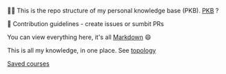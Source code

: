 🙋‍♀️ This is the repo structure of my personal knowledge base (PKB). [PKB](https://en.wikipedia.org/wiki/Personal_knowledge_base) ?

🌈 Contribution guidelines - create issues or sumbit PRs

You can view everything here, it's all [Markdown](https://en.wikipedia.org/wiki/Markdown) 😄

This is all my knowledge, in one place. See
[topology](https://viewer.diagrams.net/?tags=%7B%7D&highlight=0000ff&edit=_blank&layers=1&nav=1&title=personal_knowledge_base.drawio#R%3Cmxfile%20pages%3D%224%22%3E%3Cdiagram%20id%3D%22wMWvY_ariSO5Ie-MghHR%22%20name%3D%22college-now%22%3E7V1bV6NI1%2F41XuLifLjs2No9n%2B2MPX726cZFoJLQEmCAqOlf%2F0ICEYodUiFUUTE6s2YMOUjq2XvXrmefzpSL%2Bcun2I5mN6GL%2FDNZdF%2FOlI9nsqxIsnyW%2Fyu6y%2FUVyTLM9ZVp7LnFtdcLd94fVFwUi6sLz0VJ7YVpGPqpF9UvOmEQICetXbPjOHyuv2wS%2BvW%2FGtlT1Lhw59h%2B8%2Bp3z01n66umJr5e%2F4y86az8y5JYPDO3yxcXF5KZ7YbPlUvK5ZlyEYdhuv5t%2FnKB%2FHz1ynW50CfSp1T2r4TrP0b67fJyYtvC%2BsOu9nnL5ivEKEg7f%2FRX3UyurM9%2BMo6%2Bi9bNl6uReCNIxWcn6bJcMORm61c8DMIg%2B98oDheBi%2FLPEbNHYZzOwmkY2P6XMIyyi1J28TdK02WBvr1Iw%2BzSLJ37xbPoxUt%2FFG%2FPf%2F%2BZ%2F36uFY8%2BvlSe%2BrgsHwRpvPxRfkD%2BYP0uWSsfv75v9ah8I%2BFqld88XMQOalkivRBaO56i4vMcKzZvPji%2FP1t%2Fffox%2F%2Fc%2FQzb%2BFtRCL%2FL1q4heAcYnFM5RdpfZC2Lk26n3VJdPuxDz6eZ1r1BmvxRowsjCtyOTIAthdG7WUDLbUcoe3KLYy24axThy4rmh1cDbgdzE8%2F2L0A%2Fj1f0qE9NBjpNdT9I4fESVZ8ampmqrd4RBWrkurn4OkgF4MQ1CIVC4kgFZ7ygDUkUCJDItFfcCegtsuABMkA4LgGtYYxpAy6RAD6ftN54f%2FOXrkXw%2F%2B35%2FeysY98nfQrnbsrLjhWKXRoJQRM5r1kDq3Rp0FwZwUcWmLICv48vwE0kCiKnWQevPDzLwWv4PBKm%2B%2BulfvyVC9eYL0uJzn2x%2FUX45P1y4K695Hi1SL5g2QK%2Fr%2BvPMS9FdZK8W5zlz9esykNvjQuklvQUnzG6vf3rE7wnFKXppXfHiWWHjlhcHE0UtHj%2B%2FevlSeW1W8fB1kdZue0SKx41npRAqpMaVQioNhQwjFNu5IgrJMknRPKGrkKzwO0AhDWlohVSbZjNbFNsLUCyEsTND2eplmIXByRlPtQ6VrgwNldaAyveCxQsbYLYDsA0yekqEIbPhqQZDpusRsiRq3rY%2FaRJuX3zxAkZnTI13TPHthRNMzYYFffLidGH73p%2FT3OMkUauZUk1kaEpFJ74SA%2B%2FOnWv6zZcX6Y8sj4USe2YkDXsL7NrInICOqe6YaDzpX1utprbCiy8Opa7f4vjr093iVvslj%2BznPw8fUn1UquswfF0nSvd8V9zlaERhMEkA2UONsSScpk0Al56vHdxq7ODPaPzgoqeHSQa%2BPc%2FWxvbp8goEUDHnFSTVwpg%2BiFiwWJ6JyKItfcW%2FxXPTrFvinSHw1SM8LNuzkkkqoZ8scUamE3lhPfpTah28XWEvrrDr32sq3nobetk3edVyXa8ruSApWv1D1l%2BqeB8mA5sbOUAsutL3XWLlFQ0eRqNBnxSId8JCIfOl0EoPyJFb4%2F2c4oEg0vk67ag7vBb2R5tjscrgcrJiE%2B8TFP8z%2Fp2nZcqib4%2BRv%2FFLBTuKCl%2B0XTnVyq0VotKX80rN5dRMfDPSmh5nT9RR9rCyzPuYPaKDI6gxSt3yHZThR%2FlkyCgMLRET%2BZztfd3DMz1meZ6YDGicHWi6h3MsvSYExgFCQJsr5E0IdGMoIQA5TTIh6JNGrCWAnls73OdBDQgDGYFB0fkyFM0Y4SQOV8dwFLjZf130hPwwypnGpjT5vhcluRAlMzvKL65zEN8k5SgZdQdQ0gljh5vqof4zvIn4ibeo4ANUARAzIb1vAlvoMUOpB7MVE2PH1rdKjR0rV6RiOsa28zio5SCQC%2BaWw8BOjpLJ0nDA0HXnuw83AYMn85Rc5e4oBVdbdXnbFX1zUeSHS7YaxmFaj6xgGmYNr2FdCei9NYzZhrrNcEI63l1j703j268YpT%2BD69Ht8%2FjfX3cXI%2BKKANniS2ObHDcVJuZdBCpk3GBRDlgEujOy7NNqWTlPuyuASJ1tZbAtGgzCMG6d0C1YeS4pdWLOMHbICRjoGv5ERlqXXTpO7IUEtGRNi3DMmXzEuGOrT1kQwJUXh4S9GZUZPN59KrgPqu6sSfjhEtKOWEKUQX3E4i7rWb6Ci56EnFBbsWmtpuMNcmYY2a7KhCd6epX8RNUZQ%2B3JnCC8WyGBNHzYseerOrK874qKxovxMgyE2PYoJ%2BDzqJ8WVkhnDN5pQ2lGI4LQRb8TIQhTdHoIGRgnarCs5wejlURpSXTaCpIa3XoK9r7NqJifgCGahFGh45aYpCRizQo2hoFRULIkhCpmAL1EMUqSd0swRP8IkCaz2FqCkyh0LZNQd3tWfGUqlvdd9ayQ7aRM1JXLRCOZpLZRYupbNXtb5d6v4Nu0m8xxaE5x19ckzQOjB0%2F3hG%2F2vCGSXA0ZEKSWbig20GGJWpCJuIEvX1FlpUkXJc9CZipXreaY1YUzA3Iv3ayppkCcakVPN5v5tavtrcTr5CDaMHnl7gaZT7a7W5Pb%2BZ2Bc6oIadgBbmgNUpvETpxEyDlVfARNx%2FJ%2Bh2%2Bq2T2dlJOKM36a3xKPFeBttkT3hMc%2BS09pxDGPTzY0uW%2FZgPk%2BxaqbIl1iy%2Fap3RMseyxzPDXLo%2FFVwqZ2T7E06yMrdqXQ0St2PUYp4OtUrB5Q9V53QuR3KdhDCgbrlwfGGFknW%2Bly3YDI3UVH2k90hgKcr5ootcmFOWGMBKfJfVEriOJv7sJm0GKZPQUd4mXghGhSOyE2abCPo0S4%2B%2FqlgdMbn4mhYNgYg3fzV4nCsaD5k%2BpOtHbIztlrxtsRNg%2Fhy50qpbKLUCj1k9UBR6s998Q34E7xlfao7U3sHRlyu7WSUeYUPinJtDBz31%2BrU7gtjczYc%2BanlQjNGZKt7NzuXkGDOdvw7RCxbT3KyBFxdIOJyGAbBtyRaIc7f5A48NKikg9xaBtPy4k0EIWEehSQ4wkmDiUfvceFDnMvi9upsAJRHE5jez6HAvsnxOBIlnGOpRlCFXCaXL6qyhTgrmNv%2Bsw6b5s8ObFvfQK6jRzBmG%2BtmafrJrbgRNGObfnN6c%2BrYhTqw3TSW2ukpEpVx8soze1dNFueGkKqVAeIaYXvV91MrqzPfjKOvovWzZerkXhzQtZNb1o3cEU4I6P0hgJ9%2BItdvvPYdkwXbHAnK6qquUPoEJZ%2BYwxv5Lr3HedxBh0jelgjjREYnPnvzaieHbhx6LnC2E48IAj75ou3RIMgOZfpYLoyT6cCUjpDYbwUwonghPNokTIYBsyhA8LdLGCJrQfSZUhZzdzuHdVh3um3hGo3jcrXQa6873qJV7JMUjQXXJR4057VlZpBlLF%2BAIMXZOnNjKGFJyxeqCzrEexYFuZDypAZZFqPpXfvtDRYhKBnu2WQhqeVwSbOwNAdkErUX9YIf9i1zW3kBLoyRXDYGi4OJzAS66LJV1lEed9VHyKcpM%2FZuuQ3GUy9AGUrRzPOQm3TwiogBQVqbqVQCo20nsyrRcT2k32qPUwklYDdZXoMNrrXJ3brqHoQNaUh01UhTE15rNA4KRmkGYomZ9tW9wrAd1QrqPJFLBrdS%2FrYd7ThGFaDL1rDYN2oSDRquL66lwP6kybAScEv7D37E049VnWl7k2pulz%2FDMpV3EaTkhkvksw9TSh7TrsVl33eD564IICNW5kSMgYwI9QL7CBb9RODR5Eb8GhQ%2FRYteBLz5uXXbzdMH65%2Fi9fLcC5dOqz76nZ0h9dF1q%2BmWN4VPIBbc1QAL74ZA%2FMMLjsj62xI57L1%2BmPgtlrdJAoystYmEJvI%2FmS6oJtkxqE10PEcTbbGIPjxOBr9%2BTHynx7HX6fXkfwihUAC%2FjuLV3WmqmoNLuBgx1vwbrqTFn22NinqfCuB307GeyhIez%2FbbrPUePdJA9Py%2FiwzuCM1qZAed%2F1e4zPUnIEg%2FGKPUXn3DAQOBIKvvMnytqtZ4eHc9oLs2mMQPvur%2B2zYGd6DABo2IkgAU62YdrkoWbTq8AEnDMI59VQ4%2Fpwj4CTL1DuCAWI2lZl9l8LJRN7SKl0f6xrDvtomkF4Ov7D35AV4Y8ZzkDbjUFidmLrHKHhvjXmEQscXJW4e0LywP9E4bBDo0cmAxVcTM7NZ2DL3Eif%2Fyo%2FZWjNsZcYKyj3cCBM%2FVEEZpGy9vGa4IkbThW%2FHD8WoKS8MThs0bA4D4JjLKli6TA%2B0Zgxj6qUPcHrOKUElYvplAeoFl5nTw6pZsWKPw0X6Bdlx0HvHf1orK8jY3DVBhUZdQKaL2vnHalIBfr6oD%2FZDgJ4fKs0XVrOdFjZADPQ734k7hZBN7NQK7DebGRlsQGsGXFbqcNvSKmM%2FkDrVatVgZZ1giHdLgzSLLUhycxch8%2BMrXjzbae0H2cGdznhZVjJAmsthQHaliMjL6fCV5ztyBgE5ZEBcwMMsKp7UTZnOsQ5IOd2PRKSr8BAn0F122gIhu2fZDFbGBN426y7yDFJWqefNENt7g6%2BStfK%2BK97V7fWoKQCbI%2BEOZ8rOZ5Pl33%2FivSAXUDtqjitWzy5YgFNkUiJK%2FrmzPgXLaTp%2F%2FCQ%2BPV2n19fLkUBUx8lrS9lhd%2BK21JSqhoHrzmokx32C4n%2FGv3Nxl0W%2FiLtnr59lspV%2FH2cWhv76U30veFw%2F6dqpfaZ8iFZHy6tMfuSLv38%2B%2FTWxv8soWj6MxnNlqi6LY2drboxY%2BVaFOB5T%2FFrH6QGw8hqqje9QxJY9rKAF6zDYAooon%2Bxdh4l1WG7qMLjurNLQtulwFOdVovtq8s%2F%2F%2By%2F%2BHEn35uWLdn95%2B%2F%2FSp7spgSbLx63JBs6hKlC1o9HP1kuiyaBTSxRo5FWTdbnu7q4HLQ2aPd52Bt7tBA9GeoDWhoi8egONmumjDS5v740BtiSgYmE3hXH%2BaTO48La6DKhQ%2FhqtLgNgm6ojbqjeMOCMU8hJ%2BSlw3eWBvTF7ki9B7lXofnafo3H2QJ%2Fmv5Ue2quD1qqiynF7WoqFn5mgnF%2BFmqe1DZ%2B5nf3x2uqDB3OJzepj8TxRNG0Rd3%2FWwdfs5wyI84miZtBtz43lbpfdQijk9OyBojNDcy8pP64dSkZHFgxKWxbFleEkhlK%2FohyKbTgdXEAZzZav%2FWdbgWRkETEgpbEtIXk%2FndQvP1zR5KMwIC2mQJIxys0zLKfjhfo5r3b3dtp44Z388WBnU%2FBumuXtvJIUw9KNB0E%2BWMUaeDfN%2BCufZ5ojBnzoE03ieGjTQKRVGNTjPrLoeJmiwYWDlISOZ6%2FXcuF6CPOUtockmHtKrimKhrKPp%2FRBE0WVpsu7GcXVegrVAUw31Y5MQndEHV0Hbgyz55zg7tayjZjldxBO291Uy4VsZ%2BYFSPCpZMgf3yAcE1JIpsOkuG5L2Xs53kHKNVg%2BWNtdV5sl2Kkt1PyV01EsnBTQoRAIU8VqFt9Fy2zPCpQttVxvHKBN5UMBkMFywAYYK2lWqzyjsWAnCUqFcYaFT3t%2FQpKrIQNCydINxaYaMlSw5HSVZfNGEA7WaR%2B8dSzovqm1RQJ3RgxZ5WCSCQHzhPa3Q6sdJAWsJkKQxyW3f533uKQsa9huSrPZAMm5vs201MpBs6WynfTB9qdoHNtNbadFzvTd%2BnwPqLAJEzJQuL7JqO673KFN2au11dmZ3I7zv3U6uBhYWjs08Y0aLuCMdol1DnuNB9vsdruO8EbtDL9rl9u%2FZrvnLbBc1eoeCC5%2F7%2F2W4ORHCR80iFOt%2FSU%2Ftq5HRf3DlWkXwtjLlhy5QnS6BfuSgfdKlkQV2Ftp1ezDkDWJVBeNF9PpCQKkYjENCzq4skWnuZ%2FGyF28HIjMMQ7TwkKIUKNTqLCTHjTNZkpunjjnjRe5nVsPlc6byKwn1tIl5TZThTFg1j8glN2mDe8BGbYXEccHqSFWajc2ni5xYi9KT0%2Bj8PxTDep6RWs8HTgMtN1HfXVHL1%2BvDtOBoLsb2TYEdWfBlDR0UfN04Ql2FGGJEtu%2F01Y6hc9mZVqjzyKUyNtTIIGE%2BgBX9pjJ7EN6rPYe0tipl8SdW1gVKpMJCOtZSL0S3W9TQpTBGi6Dt806FDJUqSuP8tEWL%2BZEPJqUwI2XON%2FR%2BC5dTCZN2aFE4A4Zw96UuZZMDUQFQN0MumQ3klG4zdNLFIcOchex7Z80rYb3WWbJqYFIyQ2kJovASb3ceuZLcLpYKSo%2BEIUDuJqxxDxZJydwso0wSE9wcj1eYqxB3A0taqAtgFLByIkiqsBwSKlpuPIYkO7QSnSDKRu2%2BfX1o6ix46SxxWvcN6w4QfqW%2FtyGNaYxw0O2mm4jZwfPe9P49itG6c%2FgenT7PP73193FCPBQYpSkQmZN6WrqboDaTWhDA0mx3G5CdSyJZkO2stBUEJxmaDZzQqLZf%2F7JYaNJvGHTPHBNMgcRPYfxI8XBHNQWGK8N0zSARu2pZ1D2MA7DtJrHkIv1TejmpPXl%2FwA%3D%3C%2Fdiagram%3E%3Cdiagram%20name%3D%22high%20school%22%20id%3D%22NYvIfaW2epy_Bbm3g4ye%22%3E7V1rd9rIsv01WffeD2b1S6%2BPiR9J5uThiXNmzpxvshCgiZCIEH7Mr7%2FdEhKgbgdho%2B6ShdeajJExBu2u6qrdVbve0PP5w%2FvMX8w%2Bp%2BMwfkPQ%2BOENvXhDiMOQy%2F8nrjyWV2zXXV%2BZZtG4vIY3F26if8L1RbS%2BuorG4XLniXmaxnm02L0YpEkSBvnONT%2FL0vvdp03SePevLvxpKF24CfxYvvpnNM5n5VXXQpvrH8JoOqv%2BMkbrn8z96snrC8uZP07vty7Ryzf0PEvTvPxu%2FnAexuLuVffF%2B%2Ffiwz36cnt38SX%2FYf%2F%2B%2Bxdr%2FsdZ%2BWJXh%2FxK%2FRGyMMmP%2B9KkfOk7P141cFvmj9UtzNJVMg7Fy6A39F2a5bN0miZ%2B%2FClNF%2Fwi5hf%2FDvP8cQ2%2Bv8pTfmmWz%2BP1T8OHKP%2FP%2BtfF939tfX%2FxsP3gsXqQ5Nlj8Ssjq3r41%2FbPNr9WPKp%2Bb5Im%2BfptYJs%2Fbnnn1nd4ma6yIPzF86z1Avazafir1yOsfGI43lmca2Deh%2Bk85O%2BaPyELYz%2BP7nbXqr9e8tP6efWvXqcR%2FyAEre2Temu01tZ5hlF1pXqR8r2uf2%2BzPPg3W29kc6lYNAcsICatFvGZb9YPkzTh%2F3t3tAWEn7GAtpcP3rN8TC0XcuzlsgPzLzCNZtbV9cXZGLs4v3c%2F%2FBYGX2%2FPsKMV1LWJr2HFnfgFQ8BWzlQ%2FsL9621ve%2FjK5i7I0mYeFV7kJY74Fpxl%2F8csHfy6vgjjm27YA%2F34W5eHNwi%2Fu0j0PHXahbbrhSRTH52nMX1m8DvUJQkTgt8yz9Ee49RP7CvGv9StsXZ8UXwcDeRdmefjwyztf%2FdSRPKm9vnK%2FCRtwFQvMtkIGF3UElw15J9bsSitL2m9y7Oh774tA1OxL%2B%2BZJ2%2BNaIQQEV9dY4PPKcGWw9kivVwHtFsjQcKXGcFUGtaR3MS2AHVZ5J%2BmxcVXntoRYuxGZRfSmttUN2QqXz2fhPFpWy3EgoXEd4K6BcBzTgTHG8v0Hbsyat9%2BKUdhPPSBYYRXun5%2BGCi12jdFKT0QEeqB9ZqCkDMnq5aFeEsaslh7dap%2FahFljF8as6daf2Ibl18Juk2NhtPFa5S3qbkvvF12tPbo%2FwLe4sHyLZXDb6AWBRlyndUgAKyPHMg%2BqzWj3%2BH8oZtseW9eCha3Jo6Z%2B2G3rmKBaBFCg1cuQvmpoLQ8UtESuEdF1qNESWLwNK9QEjVqwEjSil1bp4UZbI7YfWwaLV6kW5RaZeT17XEbBUsb8FVOZrEkqE8c1zWYSTbxIX4%2BIq2K6%2FTYHKwCq3veWyb0hdpwLi1j4Cf9%2BKr7%2F7OezcM7fjzDF8sf8z20%2FY0gWeoYRabJEHjFuoprphZcGPNoT0NYmCotaIOaohV64Xtr2tN%2ByYeF6qmA9GrLANlXNrMJzcGU7wJ6hEcJkD7rFo%2Bswi%2FhdCjPDkNvAnLS5kqy2kPfBkO2jn9ioj%2Fn4purikYcbeVYdsGmq3qFy9Y4q%2Bj7342AVr%2FSH3sgiZKwMvS%2FwlZnQm9iEjizHrr9YA0OETAfilJw29j3%2BoO1RkKfLH2AbuaNmGUHdgKnLHZgjWXqRwbVeNjw%2F17WPECqvGyz5lq4Xjt6SkZ2F05oU74fHwUhT6bCoalQsHaTb5%2BhljfrHLrRfOLDoBaqJNjpmJeMvF4Q5YI%2FOLjwVhHi0SSvXdU6aig%2Bru7InI3kbT8PbzD8lJCICULnxWqLCXBZijoTaFxM0UQbi6llbluL4x%2BZPhggWGfEIE3lW%2BW8z2cXN2uSuowW9NNcx6qWgHgQfv6X0yUXEGrsKsR29y4a147k2H%2Fq0rRDC5G2F1lDq2FbIp9%2Ft%2F3y%2Fm%2F%2F35%2BPN%2FeWH%2F7q%2FXb4%2F61J56VnWbnLDqLTC9tm6o43WtpoSIRTbmm29Wuu%2FtnVyodvKbeR72FFZOblwbENWbnnNWi%2FXOH%2FNZP56yPWU7cNCWG0LTDOb3L9jCNZWIss6ulzP0wG%2FFKtpDvGZOS75dS0ajI%2FOJL%2FMH8jKaqqNmWrfmPGtj0Oi2pgRsi%2FfXpnYmLGHmoGUeUqH6a0ERCPGyJZ5iiIh0nLL3jko3NeyJF6i47qi1qE600X2Ekd29Vizq29H9t7kmV%2BsboLiiC%2Bxk3sQLar2yJKyc8u4h4BL%2BgKpIWjvCI7ezvh0CUHTETiaT32qz7rHEVz7UcaflU6KFXZyCpJTaCpdA2jcsmTC7pQFPs8jWLC6Ja12RNt5lAXxyT534qvaPi3PuH3KZNupn%2FmZ9gkr367ezj77TBMDXZUg7bMp4sh3VPP7Z7sGWfEDPYFQZ7cfy%2BGL%2BaZWqz1phRax%2F7ruP6Xml7%2Fd6v5%2FiuZRfvJh3GQYsUYIYWRbjsWcimGp68JcB%2FEfIwsTjz%2FFqyr%2BzeHbjgLim1QeJaso116bARNkV4DMGMHU85xq%2FFgNsmPjke1aDCP%2BJiGAbFLlqhc5YFUjsb9BUVvpn4foyPU2X3ZjkdnYG4nlV3%2Ft%2FomOqeNK7Ou0pJ56XvueV3LsJfWygT5yrd5FNJmE4rZEvvj1wI%2BDzvw9yCodj%2BAR8bBtU%2BJy596owsUutkYO5js%2FsahnIc%2Bwu7dlYugizKK7YvF0J6UFcacWBZMjalGL2S5BtY78xom6YqemNnYs6hIHmd6pK18gGZ%2BwvdsoLgKwAeFHbA%2F9Kpx2HG%2FEtz7Gw2qPsqpRxxx8Jkuunlcer1lOtH3J1dGL6Z4ItLDnOCPLoTxOx4JvcujuGiMOxty7Ww53%2FcLBu7t%2F4YmTOdXfkegVS3ObsG2wTbgPIVv7LABWpactk2Rvv14MaqOgyBM7gcOw6zIPY9qwYuxSsZFQ%2FgzbJjarqhzNbRV9EIw3ulVUWkD7uytgnfvYPdB1M1uD0xpZjGBN8Kje%2BB629GOSh9NsK1c%2BNboQ7plHzPN4oOUgG2OvEQphQkbMQo7lMMr%2Fxaa9s2Z66zneuSc2XDWkATFhR6a31CY8DidRws1QvGBtz6ezD4pcEUgxBzuCMaGNjJzgMg7j4ZhjeRauStaNWbKDZXhOKfnzLPnoRPVTZx%2BWLYszYktzI1T1cZ8mwi9%2FJsOiU0U964jahLnIYZblVIMwa%2BsnJV3H7d61sVWpsJkzfrkE620W%2BgMDzeKhlziIJh5mxHObmFFSOHRCCGKWY2PTHLijmaXqn8d22nrs4w9XfdJjy6XvFI%2BqqSG6PLY5LbtXtm60aSDSZkk2pZ7mbV6zTt7BnZGHJojGFo22Jnm5Ycpu72xUi7A5zYW4nvx6HfdgOXppwxcryOsmHNqvQ1iHM047zvB7FnEg0xNXuC15sem937Jvc4GpOVKwHxVvbRVVXViNdNWCOeH6a7j246pN5oxSuf3ermpLNAWO1W3Z1xqRTiPtR0AgeQjazBFd43oJVYLcYnPmz7r1o6Vo1UNn%2FL8knJZrmPA%2FjX6u%2FHHmJ%2FmyfDhZFX%2FbT6an1tsCe6cZYlNmvLfJbdegGaTzhfD9GzzRJM3mq9g%2FQavs2qRMp0rpL3PRfco2X7%2F3CMLljzAPZus%2F0x2erl2c1NdfTZUbWtFs5tBt1xT6MeEfeynsNS%2F8d2%2BA7nALljMr5o2o6WI4V7Ow2Tab1i4CN1ts0T4ChzUI023XXXo%2F80V0H4nQyi%2BWgZ%2BHc3HretvMTSxLMU%2FMNe4525FRb79clHHs12%2F8ny9ilxSPgjQZR3kkbK68cBudSdeiyuuuf2P3Uc4hSZdRGTj3FlyneWpR1yaYQ%2FbUkHksJ1qlqUCcaPV29uaoK77yxMe71ZBzdug4m%2BmEZVwQvSpFgnyujNhuhGLbzh7zKh51LLva3uYILJtrxwt98u%2BLmKUgB8KfSXFL4rso6T7b6M4AVRMtPeMZvae3tbJ3cwrbW9rRj%2BlfhqvM1HwXsMTp9HE7ahxHgYgyy0vjlX%2FcVujurEkivc2Hip7eMqnenXd5bSsNKs0VDT3KRDFjULNauKdbfb53GUbrhYMRsBQDfu1RX4CFVdrgteN7PkVJ6Gf8ebrmuna232LPlT2lZfyosdop9uDw2c%2BzKAhParBFHqLY88xzAbXr3gPlhUiq51FS1gSc4OQwKeZZGjfM2mHvOymu0nqR5q%2BLPDI%2F%2BXGCVgwtU0BLHPPQtiNxbviOXuD5rdiSqxzzapUUGefJeos0VnGchSGYb7sanpvw5ypMgrAm627CLDrts2%2BeGmWEIZjvaRDhL5MSjNYJeYtJhEfPSp4kKpDi2JvoJSowMtcH%2BOpWDjn2ynmhU2inR3%2Bdpbe1XubJx2NPdaZjvPoao3b1QZ%2Bur08oFhp2qiDM%2BIyOWqVrR3BYUs8ZluoCRbY1Is6TOjmI7urkmC7BxJVsNWhBwp1NU3cVZuv%2BtvpkBsquiWXO6ibnf3iZF6OnBmSWT5ykmc92cDse6p2%2FjIL%2F%2FZIW9bKi3uT88vsXsdIegnCRF98swiAveIzl%2F%2FWZx1fg5Bif1lfHw%2FvYX25aWXS7WhNIRcPYbZSk86gqk12MJz1Gx%2FYU6Njm0WnHBhVGVMEy5lD5BTUkYLn4tv7%2FeffkUGfw8OBCmuQGwHROfM6vs%2FJq%2F98fXzBd4viWvbuQMHM0czn4xOUcbdXYwKJS8F1fZuW6DoH26JVoL4S2BxrovbHbakQ0GHA1jxN8FlPQG3BhDS%2BoldlB00C9ARdWrX0d8J%2BkVY8BrjGduWhmXV1fnI2xi%2FN798NvYfD1tv6EcHvUdmxWN3mrBFZ5I4Fxt9Urb3Ea17PHZRQIJqkj5tZHFiHjNwrm1r7AV2ZUAVmjRgVT87WghPRgszRrdq3H4GILWHpKzHUc9mOrVEGr9KiahIExYrtsFUOaySqiieJ85gJ4Tlxm0B9oUpOUZQmb9WodKz9jorkhs4dh%2BQHLRlNTJkYNbpxq9zbg%2BdODtO7NLRn76CG%2Fesk4jWM5auleMZpp2a0V0w9Stv2acaBRO5pJ2ecx7oyRbXjP0AhhsgfjUINOzSHAQ0tTzBG2r86mgTF6egsmXgu7oL6Xxo5Z1G%2FHpJZGfyN%2B9b2ENe%2BlfuNbhO3HJM2mfiLmAAyHsXXILmFrXhUcU72HJH0sS2DtsyZgETA1R8a3hdbsZnkAtNBcqkEqvieR0AHgAktgqMEwtxeR0AHQwpJ%2Fx9Sc0uBzGErQVnv005AXQmuQfG7rkvsDLrDyXQqeJ%2B4NtM7RpTdeCK254t3XlgA5BBi0Bkt3X1kg5WgagI6RR0aNuraaQNJ1Kshkwurr8OgqjJgEBUGmB%2FZgZpKy6olZs9ZxFjCPzfRSVs%2FIj%2FoDLbA%2BGqaXsuphCN0eWmMhtPq8yRzP%2FNwOKQhmq76XwLKj6o1vhULvwyTMRK8FCmbhXOh6HHHuCPywSEwy3AmKLGaPKgrZYFgkj4C9SeNKb6UjeCAKGtmNUYTY%2FFztWmhgFxz%2BOwQJ2alwUAARu5FUANCwZ%2Bb4vZ7w8l7b4KQq4QWzg4Hn9%2FoDLbTgRB4icvlzFcXRbRat5p05VRv5HnZUTpVcOLaZoMRuDAmFoOBnyTTaplEXlUhlt5E%2FqN3PtRpAIQBAyR3V5yK03waKm9TAgSLmy%2FUq4Rs1UP%2BKknBw%2BqVSFzwzL%2BxnyaqL32dhNk%2FHj4k%2FHxpCTnNrYgA8nkxrXMZhwG9a95wGRIy8JkQAjEhBaIhcWciUphP%2Bz9zPRfvTkGBiTVPSGjwoCUuTunZtj2zM5leWYraI8lbCarbqQ%2FtkT4AFVl9syWykcKq3cRr8EG8zDudhMaRxOPkzRg3WmJqfBWPJQ0TGb6pxbZMzbXAB3Ahtp7kPGgdLpqIWWxCNBweRYznN4iHzJlXpWmznz2majaNkPecSBel8Ifa0QWFlNRoTqXl7smVK6l2UzlOepK3icFDobKZ1VwfOBAM4cK5Kx7bZ3TR%2BnIfZsNBplgNQh6NjeZsvxzhSMh31PgvDYljOINkO5jUgc8FBJvNTH%2Fw4nRagjcMsuisShUFZmqoemdrG65Ftmad6GwfpLBXz%2FdBiFibFd2KGTpjPBuYdMVFgRs1HF3IG%2FDYeh7PHcbiG6l9hnibVg3M%2Fu00fHmNR%2F4%2F8IBpWdIh5wCG1ZDjm7U4elfol4jet9JEijh9aGI8xk3IuBMBByjzGzryxj%2F%2B%2BfiusTByNJdPS4gJhcQLHsnxRXOKPx%2Btvs9AP1vnaPAxmfhIt5%2BIF0nydxg0HcxfLtknMQy6zIR%2BXaZkanBfYZOEwT9oUtAiAugJH5kVu8mwVZKtsWDGm1SQWAVAhjkyFfHjMxllaOslB4eO4EFOAqu95O5zM0jnfjII3A6UUPSQBVVfqGARKZkKuMxFLlAVUtSadhs4WiJjJrdfIPGfvyFTI2zydFzAVm1TON6khwdRscLEBbFEyB7JVl%2FiOR%2B5FZD8cjLzG4A0bQIwncx5CQzodF5b03b%2BNB2VFciBuA%2FB1BtuQejJr0F3HWnu7VQgCVnbj9KGiqi%2FgHr9Pev2rDT0awiQ%2FIQSNyQi5uy%2FVtSaNY1DLqCeKnwesHmCuodpRACv19sUxkKM7hhdCq1eu6DkaZH2xWqJp%2FhmxbNnnM1e%2Fz69uzVbI%2Frk87%2BiwhQig5AahrgIQsgHEXMTualY16mNQ57Y18OOPm1EbOCVoNz3nfxo3lkjntn2aZXPEhQMtntMr893DTb89tEdXcH%2FCJ2DW9Amubt1R9zQE6YgLB5g%2BvAteYqg%2F0AJTh3flCqevy4CH1VVXSdmz9affZcUuwLidIjnOMi%2FG5upl0noYspMqftlvihVMUEzRM8ek9SSsPgRcYFyap5dL62F8dAi4BBi4pFc5k25gq9vTAlhNoxookWq8zqhNNOdM3mkS3r6lUwVhLZYOsAmWnl6SrI8OvzW4FANLiD29JFnvEuJDoAWWEHunWXjHA5dAS7HAz8IznD0fAC20BEtvidpz6lB6Aiyw4TueweqxHiRXBwALK0Ku3%2Fm2toe%2F7JBmBijeRglp0MzUca1R1TdnjGkmSCFitN35fD%2FzRT4dlUIRj%2BVPRH%2FsKony9bfz0F%2BuskriTVwZR%2FzBMhKGyR9N0my%2Bin2QtfvLH2EezNZ%2Fpiv0CcbNQwbkeUr0PQX6uElYHBF%2BvYzWMxKcA2PgF%2BDZwgcr1DTVPhjBipoI0l0Dhoi9k%2FHYyOkkMBYvInqE%2BH0KM2BrABZ7TZC5cq5ukiIoOMMKpOv5t6%2Fo8BgK0tAia7lfUgzYKLr6QYbXWqIt7FpSNxTFI0I34nmma7IJ6kEX5U7kpTvdrZrnWhilMU36J6AFP8zNMPd4ALSwaqZ50vbKIiiD0B69Zvpl0GKDRVktoT0sETYILaxD3Pqdb0VJV6n4tFXR6%2Be0U0k%2BgHSkqHvdDZFcCK1qRPOY9h7une1zlaOftz9RYoVRI9r2iDeyd1%2Bm4worgk8tjsdbORjWYT7BpzbEI4ILjJjGJsmqftRYHQDu0Rnnp8pq3SbDgrF%2Bpy%2BzX9%2BiaSQiunfpWHzMi65nmUIM7byGPizHhrGR6VksBPeA8YLESpPW%2BZZzdKt%2FIdKvjQCDgjOwcyaslw3r%2FTnTAUgDO2cifehY7CfSwA4vqlfeiqn%2BTLMfNVV2mYTZtDvFaehHi8SWeDPsAODNyIk322ORbYUbqA3szImcqK0jggvs1InAL8kyS2wdAK0m5UWKJO5Dd0MxISfS7IgLB1ZjIo8xzAXbz%2FAJcIF1gJ1jkJO61tGgPfophtrZE0cqJXQ83c5eVu56n%2Fl3UceDBCFS2y6V0Ki2XoO510n1fp9h07Z8CKG69LM9j46cxmrii56ObCTN2NZl6VQvzdbHVO%2BAlWQsrItm1tX1xdkYuzi%2Fdz%2F8FgZfb880H4r0r3RUhaz6TuoqbKLNpk1cH61q8wgyHXudpQu%2BY0aifxqlE%2F7PZz8XvW9dBQIgRTvdZj8t9tjIIpLrNhcW0NdGyXZ6YkLbp%2BtHz%2BqeMH%2BL2iPSjDf5yhpVAZ82J9AHBviwABPKWgJWDEdfX6UjFKQJMKThT184jAuCgjOwGhn6%2BsYlQEEaWI0MfW3sLhScgVXIUJmOvYpX0RhkkbGWohjKmBwpE%2BxsImWDWZgnoXUZ%2B8s8CqK8uzImgLOkKbIkCSpGRowBEkVgmvjPZ4ayhwdTz%2FeaX73k7x%2BTm39W%2Fzx8CD55b%2B%2B9u%2Fdn1WLeT35ampJkbOOmurpFWdsMWX45p7lIqd2k3Mq71F22zbDmRXjYrvycSM%2FcMjx61vXUMmzW5BhYN5r4vpeumx6sGk2H%2B9hm1PiqMcnttcwbNOkAKVdN5Y1brBpgmT%2FTPBdiC9eWnO0Orl0WBbwUWWCZPtPL3Z0JMc0dsx3Z7QA%2BgpTmsUFnrUHXNGcZW82aImrh1hHs8fYBTTzhC5bGoWdD5vwFsA4OppcZ7F%2FpB2sbGlIMbZPX3OoMumLrZR6fYmPbvLLMiGjiAV6V1arvpLE6fPWKlFnGXp2%2F6cDxlxk8FBw1p847EXg%2FBni1hpYdnXJ5GbTmxu51FdO%2BFCBoObDqXC0M8iwdd625BLAeFdvN409qMwbg%2BLM6TpFhWuZrkfhiyk8wEwuwnN0zKbVRi2%2BjMB6X3y7SnN%2B0SMzzKQf8LNK4wxFOAE9QsdMU1qKuS0ZUAbKlANnbTHvqAGe5Tvx8lRV3oFLu%2BBYuIw56UmEbRFmwKkY4DQhCxpp26lEychXiaBUrtGOnnUJIZAh9fu%2BjLcy4zflZ9I9%2FG8UDK1%2FY9NhvIWe89a86c9jC7LM%2FTULuWSvvKTzseCW0pnn0wa2utMrljqsdEIx1jUcNo%2BMqYHS1O1C2F0nxGgn%2FZ15cX0qbZZ5mP1fV99FcQL4IsygdDwtgJFVwKFp0icpOuwXYeioSmm9w%2FpiMV0GnXdUQIaPNZirKHIVNMr2u1Rxp3g%2FaxmpdTwGtUtoypw%2FaF%2BLmAHCBqddYMjHwddHpODKAfABhPKtoZhqOa49sF9Vf1HT0amsqtz2iqqfRngW7dfECNOWhqs8RcpVZT5EG1kFa9TnC7UI6qJoQBsoUA6sosV%2Ff0RcUpIEJhNoyL%2FHNF3%2B%2F46DqBXmqJiFmJEVYDFenMObSVvukzLnXGFvnNtAGW9iam7l7mLgeAC6wUj7bXP92P%2Bq9DoAWGOFkn7TXjgQtxcC68W2ZbvrTvwtBB0idxURY6p51XbyPc9IbHzlyQcq3cCIOYopTF3F2Fs39aSFuV9YtzKMsSzOQQOqJdJ3m8Qwj1Bq5zDiUcs0JhzLzt6CMw2QZrk9KF1m0nJfffv%2F4bbhw2jI1zCgyft5WxdpbaP7FN8SpMMRlHIk6ovBhUXSHbRUVfVg9TjnGJbxJEC3iQZUzENys%2B2OIqG3TU6CJcXdwypUpH5M8zCYhvwcDqznxbPjbokzzXESTjTOFh1btLA%2BPRw%2BwL2RLp2gWgrD3ydUkN9G88H7og5%2FN06SoJ%2FmcQoWvM8QkYyOq%2Bh%2FNJ52OPCn4wp8vQrGF3Xz4XEYlWbjk6d7AnCMlzGmGI3zzICNuUHBOqh1Hwk9keYUCtijJ8wu8eAQyLaFc5ok%2FLh6h%2B%2FJ5RWIx0A2QkqYXJS6I7gRHltK7ESTMm7IpYbkIhYWWhc%2F3QuFcRrG6kiyjXFREF0%2BOxM4EEGA9anw1iPWeiVTphasocMe0O6xloubzail2SQHZu9CvKmov0gXfRznY6HIyCYO8vHqzWhTXluuddVmuE3gYd7axus1pJUpYCdILqyvzOecpt8yFyBGL6QR5yDfazM9X2dpcl4E%2FsM4hyqoNrMaO2OowVq8DdmUK5%2FsszOaiy0uk%2Bz53qzDjVz2u1LaauDGVK9UMmszUfODuU5haxgGbVBvlpsFrTdYssvQ2DudDNz3LfN%2BQK7Mzhd1tNc8KBK%2BibClw%2FeTfDwkz4rly9axlPot0ZZLm4zgsfOXUX0NWfINi%2F35gVmY3rczZapY0CJnM06x9ZekSv28HJx3hBXCQosIrUs8bYUX5lGa8ThU2%2B87q3TVy%2B8swvHWgAOWs3pVZnF1jbGyBHdkjwH4RSjCTdjyGFTseVZgjRt3Zo0l9s36UM1ZWtr92hkCzR8%2Bcs31t0AIri6pOm0%2F76DHABdb94Wnu5toCF5qy9IuhBdbuUb3zXxADw8lSiKvgAQAQcJ7e7qveSRPU1Wwt7O%2Fo495fCK050f6e7JuHgAtMmsDT1JvVi8k%2BashY67F8VSLatT6%2F25zsw9MWzTNaPHOkVC%2FirQNcQjXPHoxL0Nz01T9%2B4xBwgfEbnkGdoddmt8CaNT3N1BXouQtqyCo90f3gMljkVb0st6t1V8Ux65f1SV1ZWfTZz%2FOiKGwtcOuPI7%2FTemuAOTLGVKrfpahQmnpjNk2mSC4uuk6X0aY77CJaLmIORdlRdF587jgtB%2FOKR34QhLE4nR1yDRK2m%2B1%2FmGE8IhTO3F6KZNbqjzDIh9y1iZ2mDirmF4HBJlchfas8POTeFT19mqg52ZijQ0Ye3gCoUA3XDKBckHSdpX%2BLZur4BKEocYcPoVygdCUkpdflZF%2FC%2BzxN%2FmdTUyYuznl0O89Xc%2F5tkCbLMLsb9hZJULPnzHPICCn8q2ouQw14B%2BDKbWdXWRQMGiuMpXjVfgItzZYoVyddZL5oIbuCqtKvBzHaVBWxbb143U1uL%2F95uEi8lKyuHi9vfn8I0joPPhF3Ty5oBZevvJXGxGqV78bg4WpHosTGgIXFx9bve7tXTPSoxH4GOljtzLOyZqema9sjbLponiK5VfM8TEqqrSDe5v5y01X0KUrCAsB5KogcEZbCg1DPTuk1c36PeCPjKQaW6VR%2Bi%2BJItPYNl6ChtfhODRaFAJZCVCvNi%2FyuYMD%2FFYncb3t0352fRf5tXGWMnz9ChLQzFElzJh%2FHCwKMMiNawciv7nb5%2Bcl0vQWKxL5woM1xUpmwVyFnMRxkiUeb5A2%2Fq6q8g2BVVt%2BZtFY9g%2F6Xk6S2ZEc%2B%2Bw%2F3%2FHULEufyJ0yX2xWK2GmyqJQyb0QVne%2BWQrigWelzRBBl6vRtzEOchNtooRuzO6hPBjhdBvzuFxY9LESZNAW1nh%2B2d4LfEeD86%2BbvOUmvP14Fb%2F%2F47%2FuPqzsvRVUGe0jOuBNkDEnHuZbw3U4flXf16LVa6go%2Fvos%2FOTKwepXyvR6jxE%2F5SZ%2FBORxr%2FfROLLr9%2BgFGP2D5qOV6PU93cMwDkeaVg9BVrAftPIkRul2vmEkIXxqzU7KB2QodYVXLsGYE5WOUQom9yF4%2FJvxuruZlXDVU4GhTjY%2FV4sAGYVNI8Qn5PZA4dQUNJbgpi%2BGpJuFq5hJkOvYinGZhKX8p%2BNgJfzBO528qSna5CINoUqQps1JYb0AYIkaaGNrGMSQyB%2Ft2HPm3fplMbkmtlYj6SfGSW%2BJCQ0IQNRF0jTd9UqIgZrfgQeHPdVVrkM4XWbhcRrdRXJSywkNOD8GOvKYztS3zMMrE7FqD5j7NftQetBCZLRn3MAmzKUgYO4tQXFkTGoBqHiUy8XotLK1WFv0jjXlwWYO4ozy69qsDdKdU0mazAWyIMv8qjrbK7fD7LEyLj1BgxvEamFwsldTZPADWJ9Mnlwm%2FZ4t1t8YyDNLC7OKBqVXajsJbArAwmUq5TKbcxpbVuINJFk0Bt9d0B5glA8YAGJjMnNyII%2BNlxZ7cReF95RTDyvSGhJvC0IiKOtGMm0ydXM%2FSvDgXLMr1qzbF9ZnwcBDDVKKZieWN6FYTlCOjx1QK9p1JHNYqJdsZQRQuw%2BSWx%2F3Fof0qCfhH9qOkSOdgTzrTkto5MvVMsa3uOd08dbfpwqmLAI4PKVWwLXk6L2LLmzxbBZthBLPHcZZOw2KITF5QaPN0HMZVaU71W4JRyzMfIuJdgWw36%2BOIq5LgVlvrZrpMB%2BjKTMzvK7%2BsPEWfw2DmJ5vquKQYIQMPNS126koQehYZMYXKs6pag3vv%2BrkdoCgTMesiG2GL3NYWILdKPY2LiMgOlrh0ZJNn7Jyd2qJMyfxH5Bb%2BI0j0OvOVHmqi5am3QwMQmZO060c9C22veQZL0I5STYJ2PVbBaQ9udd4OBly9qnP9q0NrD60FS72KUr2qc8%2FrcdyBVrs02QHgMmDgynTQl1UQlz1y17PH5cBUnC2vKeBpITqqkjhztB2VeZ%2BLaBmk%2FJOVHQD5TBwbJgK71aCiWdZk7fi6YiPr17mHCjy7ywSSySSPUIBLxcj0QsBoHAb%2BoAhyq6kURihrb2ndgqWqnincMdASma4wwo40H91RnRWqetpcDibpDCGiN5d4TkxiWC6VKRofnohJjj4xRN06g4knT2%2Bv9VqO3zzzxH3RK9nRxzT0gKUDayICZXrpoz7mKgeAC2vcTP3Ot0sOwnkkCnlW3ep3AkxUMJWlyXiuYry%2BgGkeP9BH99qewoXmXjUPIOhj2NWeCgImZM5kKkjUIQzKq9at3LVLtdkmjzHoVU1OEGgpILhjeLpV5trPD0DATk6q%2FOfkU48ALgO2YVp6hT%2F7dyzWHloL2HF29c63tsvP6TjMREFQ1wcnAIeCY9bUTiIeVtRu6d03LbniZ3O8lYV%2BAFYRSU9prIQZpY6y5E47B2%2FJLVcb5KouR7Ra%2BlOQlc2dIdbUsyLMtUZOSwnBbhFT0DPBLEvHUTINBTmD%2FvSLo67Ln4Pq4GFNaUBiu97I2%2FpS2Jv%2ByjtL7sC6SeNovNHOXRNtA2vAwljuLyYW4kZnvCjAUgwBiKZRXvRfVfXJXcYhEOGyUBMs5rGRpRCL0gyWTK%2Fc%2BsuyX2ObxX4jagHuomBgzVfKs0GP71fGR21Uicd2x5yf5VEQDwwiuWLDZvbIZqj%2BojJW2ksDbLnS5iJMlkArN%2FSIm1jEHjXLpLDnGE%2FPbLnQZlcjIxLZ9CReRTClvfSgZ9syegTxGLIKBg0CKJMg1%2F4y8Ev96FPvKbU9BXYE8%2FjfvPHJ3MjtKn30k0B8gHVLaRbMonk4Dk9wFnA6YiqmFF9SpSkSpICTYzyy7c4glUmTynmWrnQOdmyNHvyYpTBHwaAAwU8xXzFO75sbobDMQsGtVNfgqUMeJat6EvG7MEvSFYf0f2qpt6HizR2wAm8bDN4y57I7Q7OCeJr5d1E%2BPPEbVxqrYZlX5bNl2uV6szWWgC1Xi0JFZVHPEB8Qap6cy4PATWZg3hd2Jd57Kb9QnC6UbKd%2FL%2Fox0CQrdDb4T%2Fi7HhCIFNkyiACk%2BGwFGxOHYR5ueOobPxfAlJcErj9CbplZYy5xmt1GwxIbJq40JNwjEIbZOjJlcxWF8bgEapHm%2FEZEBaldAgxX5FSTVm2T4sZKsRvNIMpczmWULPOwCF1L4ICHMXoU9RWCftg1L9zuyFTOn4XI8FBxspCEkwPAzBTz3KpqiGKvq3RpG66zFPtOlmF2Vw0nASp9qskKZdEiGwC6MoFTo1u60Ek53r3AeoPn3ZovD0S1noB7qLA6zTMqWzVkRjOoCi3in6sojm6jbMgDiF1ZmNHWKZAazayr64uzMXZxfu9%2B%2BC0Mvt6eyaHozSqb%2BIXNnc%2FCebSs%2FgowzLqCSRwUNmDCRGe4ooRJ3gX%2FnBWDESKR5QUcqPUBxl069cdZKrL71fxWcDKFym0ah9UodzEffFgn%2BaQhAIeZquRTNeIU064AlTe%2BD7XY6XCQ8aSoBOukXJTIyLvX2%2FiHH0f82mXJiiH%2Bh%2Fx4UCaEcaMQl9hohLa%2BNBYHKlGTTxZK1M5OWBFGxfRI9Mu6Ja1gYZk7uVhN10TlJE3Hdfg%2FDnOeDoRARxJ2F4PQZgzCGB7ZlnewylN3GMohybdwnD68Ad5o0pnVoUYqZjHTO5lipu7lA8%2BX1zXt1TStZRpXFEk5vSIOwQ4B7Qo9u0ExK4d%2B6gVPPvjZZGZ5uB5IOByEKGGNuUsEIW9EXDgukcjJ9Hk6n6%2BSKKgM7OZxmYcdagwABA570gR5ytTjrKkiBeuMpyKKDqDP%2FlTQycvNtNZqPsyA8CLNwQSUqZjirsBSmxaRIdClGvCmB5oB1f3Z21dOKmmNrtXveMTKc3uHWh7FxHWR13Deju1y582Ig7ljZ3bj9csPLKniyX%2BlmeuICSSdKezdTW4v%2F3m4SLyUrK4eL29%2BfwhSBYP67ySapJnwIedRVtFun8GWonblSAhDDWw8nVGVEiwigfXOT34UksIDAsZq7sge9UYte6qPAc1fN3%2FPSXr98Sp4%2B8d%2F339c3XkpOpM5gXdZeM%2FDpbKS6RPM09vOMMLNUlBqq9TumE6IZOv5tKnZ%2FcyvDiqwJVQKlOqWQR0QffWSv39Mbv5Z%2FfPwIfjkvb337t6fKYTTy87oKOiyJRCgthmWZqRRx1LnHSo%2F52yeenSQFILb68xjWNMHMFPMKrQdNUgb%2Fc9tmCxn5B6hX0ENk3xI9z0MZgm%2FQ9P11NewVB2Yb%2FLGAaFX17hv%2FF%2BHJUX8YZam%2BXbwzm%2FiTIhQiWf8Pw%3D%3D%3C%2Fdiagram%3E%3Cdiagram%20id%3D%22YJqrHp1U8Ex5UEPT1GSg%22%20name%3D%22pre-high-school%22%3E7Ztbc%2BIgFMc%2FTR53hxCT6ON6a2d72Z11Znf7SA0mdDE4iDX20y8xoLl06qVpjDWOY8s%2FQBB%2B58CBaFi9aXTF0Sy4Yx6mBgReZFh9A0K348jPWFglggPaieBz4iWSuRVG5AUrESh1QTw8z2QUjFFBZllxzMIQj0VGQ5yzZTbbhNHsXWfIxwVhNEa0qP4hnggStW2DrX6NiR%2FoO5tAXZkinVkJ8wB5bJmSrIEBZe9YETKsrhFru95WjzMmjiiYrWQa9TCNR0mPAPo%2BvHm5%2BUH9l9tf94PJ8vfTo%2F0lafawortt%2BpnjUNSmVZYaOrHSPHC2CD0cl5G1dBkXAfNZiOgtYzMpmlJ8wkKsFMloIZiUAjGl6iqOiPgbF%2F9qq9SDqiz%2Bvx%2BlEyudCAVfpQrFyQddX5zYFlundLk9%2B1T1%2FZwt%2BBi%2FkQ8q%2B0Pcx2%2FV10ryYS9jWu8bsfzoXWE2xfK7yjTHFAnynDVYpOze3%2BQrswX51vxkRPYwBJF2csrmldMzHZBtVdKFqlQJPGfbI%2BtLddB7LWVd29pYKvIETsHoYpJGKhmyUP7pfpAdmkfZIainHbo1tcMS3HflULrVQvlZpwanQbI0JDuVImmmkdz4zF1QZrzkltB6QWk3UJYFperyZ0QX6vs5MgwqcEqpjN9iPJcBEXg0Q%2BtxXMoIMgsfms%2BSoG5Cohji7oRQ2mOU8XVFFoIAwJiqueDsH05dcYZAvuISLBQpfbJ%2BHczaM%2BYCR1XQoW7Syi0hYVull6koVElBKgDV2ifhqVXg6Q59JFAOQB05178CFOy7zjkDZbeyQJnWRQKl%2FW0za%2B6YDXfOmhA002ZZVNoFNzcaExzKcWo83eGeTrssPXV2LtLTOUWm2JiguFwD19Fwwfw0qk8CLguuc4g9T7pHV9e9t8r2wPPrTTtvAc0e%2BBuUVbtKTW83nsUOuLvnGlWfItfODM%2FQ5ZutkzG5t883jVNGTntTCRsqS6PSPtlK5Jw8Ze1Qq2wd0tJn7%2FoBJD0nNOuQ3dblFmLIWxT6i%2FiZqfJix5pHfJabBah1mTvx2mxSLAxCn5J5sxt%2FDFTAznolfdxzYVAVzwuvSeiRBqnDkcrvTG0mvstCCsKTLQj3fVLnpEEKBJe%2BImzrk89VznCaFeEe5gUKHvt%2BITiRcM4%2Fzmubj8jE8DWvDYAz%2BDY8X6%2Ft6g79PIdV69IH%2FFBBm8T29yPW4D8%3D%3C%2Fdiagram%3E%3Cdiagram%20id%3D%22TLzQNvp-YlRq0mMTMfh4%22%20name%3D%22Legends%22%3E7Zvbcto6FIafhpnuCzLyAQiXwSTpTNN29iZJrxe2sFWE5JHFqU%2B%2FJSNzqNqGNMQhggwZrB9bsqVPy7%2BXoBFEk8WtgDz7zBNMGz5KFo2g3%2FB9vxteqjetLFdK2EHhSkkFSVaatxEG5Ac2IjLqlCS42NlRck4lyXfFmDOGY7mjgRB8vrvbiNPdVnNIsSUMYqC2%2Bo0kMluply200T9ikmZVyx4yn0yg2tkIRQYJn29JwXXDbzf8YAGNoNfQ2lOvIBKcy784cLeSySLCVI9TNQL38kv40Px3Pngc%2Fwi%2FjmZJ%2F%2FtVc3XaNzW1tu5ngZl8i7PikorHx4cvn5azWe8OHiIex6Y1NAM6NTzc4RSzpDBDKpcVJ2p0c70pYailXiYnVBU9tTnPiMSDHGL9%2BVzNE6UVEoQ0tAfqfHqKXwmEYWEOijmlkBekrK1f7pERmtzBkk9l1U5V6o3U0QNzMvpooCRlajtWnamr7O3Zu2YUZlhIvNiaAC%2Fr7Z97%2FhbzCZZiqcqmkabvd0xfm0DRDINKmW%2Fmnd81WrY154JqyoGZ6%2Bm6%2FoOgouowtNQDnWdB91va1IBKAvQ%2FFfmApfuAZ3OVCJ7fg0ixNELOiabmeqZYKYw2IpRGnHKNJ%2BNMNyR5bj6keFQdO%2BRS8okpCDNG60rL8Wn11Et1SIQuWo2WuppIlb1NWb307kJGnBVSqEmh68BQyDku5C9Z%2FuPcrY3lZYXjftiGblHrW9R%2By0AelNzyDg8bcl8MJVdwjGh5U85IkmC2P121R8otnLqB8zQFFk2fQYzPNB2KpsUuSdtwhc7DFVpw9XERC5JLwtmZsQMz5l12LMg85H4Ia51t3Hu2cfs%2BfbTdorZtUTuYDr%2FrzIqPrgQGZ8Njq27OnjB0jnHVsbjqCT6v726rLhBQy%2FeTgzClAhof4626233vBiGTidnSR%2BXfEVP4PCPoGJSXFpT3PG9SPCuz2FCGO9RU%2F1ykwEisb3I%2B2ly0LgFN8VDoHbGMz9HxwFzubR4dI7N79orvyCt6%2B%2Bb8HKO0WqTbXh%2FRWClJBVISf5gAm4KuJs6mbPyPs%2BGxezaPr8qZvSRyKzB%2BXff4Ci7R73faf3SJPznWNoKu1zliDE%2FaPXr2kge%2BSJXg91fWUN9TU7GKf0DjKZ3%2Bft34HAH%2FDr1TNYievUJytozvyTJW9vApy1h908gVbu3Fl0hhqr%2Blctw381%2BwvSdi66l6LO7QNaTslZae3qoxtegNwcP%2B65hGhNrXVzcvTy3Wj%2BHz3KFrVNorKetAp69RjVi5WSgIExCJ2hxyPnbXIb4Zf3tbRNcI7Jwd4TtyhOvvP5xaEtFehfnKdAqxIFISph%2BopU4muhsYO3UTd2LZw64F2L0AVpiBOe7HjuevNL%2FgQaV2EE86f%2Bgji0t8kV4o5UrxoQMeYtPJULtEnU2UChX1JkAS7rBLfCsGXUgklkc%2F4ydiprWt3%2B4F1%2F8D%3C%2Fdiagram%3E%3C%2Fmxfile%3E)

[Saved courses](https://www.classcentral.com/@sanjarcode/saved)
